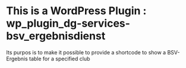 # This is a WordPress Plugin : wp_plugin_dg-services-bsv_ergebnisdienst
Its purpos is to make it possible to provide a shortcode to show a BSV-Ergebnis table for a specified club 

